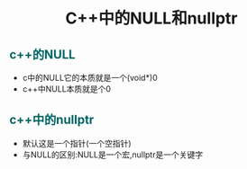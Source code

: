 # <center>C++中的NULL和nullptr</center>
## __<font color="#006666">c++的NULL</font>__
- c中的NULL它的本质就是一个(void*)0
- c++中NULL本质就是个0

## __<font color="#006666">c++中的nullptr</font>__
- 默认这是一个指针(一个空指针)
- 与NULL的区别:NULL是一个宏,nullptr是一个关键字

